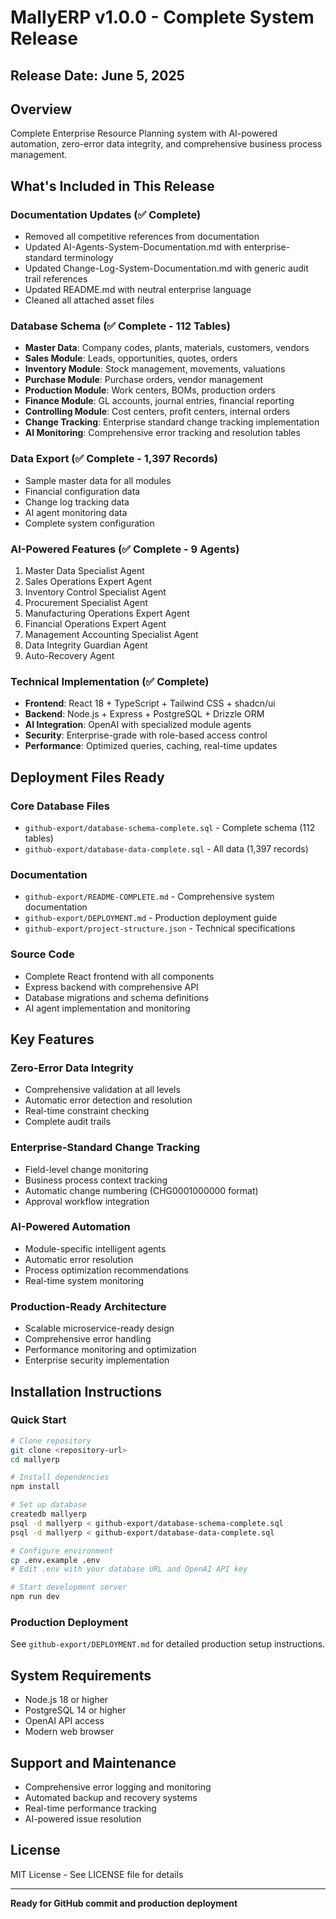 # MallyERP v1.0.0 - Complete System Release

## Release Date: June 5, 2025

## Overview
Complete Enterprise Resource Planning system with AI-powered automation, zero-error data integrity, and comprehensive business process management.

## What's Included in This Release

### Documentation Updates (✅ Complete)
- Removed all competitive references from documentation
- Updated AI-Agents-System-Documentation.md with enterprise-standard terminology
- Updated Change-Log-System-Documentation.md with generic audit trail references
- Updated README.md with neutral enterprise language
- Cleaned all attached asset files

### Database Schema (✅ Complete - 112 Tables)
- **Master Data**: Company codes, plants, materials, customers, vendors
- **Sales Module**: Leads, opportunities, quotes, orders
- **Inventory Module**: Stock management, movements, valuations
- **Purchase Module**: Purchase orders, vendor management
- **Production Module**: Work centers, BOMs, production orders
- **Finance Module**: GL accounts, journal entries, financial reporting
- **Controlling Module**: Cost centers, profit centers, internal orders
- **Change Tracking**: Enterprise standard change tracking implementation
- **AI Monitoring**: Comprehensive error tracking and resolution tables

### Data Export (✅ Complete - 1,397 Records)
- Sample master data for all modules
- Financial configuration data
- Change log tracking data
- AI agent monitoring data
- Complete system configuration

### AI-Powered Features (✅ Complete - 9 Agents)
1. Master Data Specialist Agent
2. Sales Operations Expert Agent
3. Inventory Control Specialist Agent
4. Procurement Specialist Agent
5. Manufacturing Operations Expert Agent
6. Financial Operations Expert Agent
7. Management Accounting Specialist Agent
8. Data Integrity Guardian Agent
9. Auto-Recovery Agent

### Technical Implementation (✅ Complete)
- **Frontend**: React 18 + TypeScript + Tailwind CSS + shadcn/ui
- **Backend**: Node.js + Express + PostgreSQL + Drizzle ORM
- **AI Integration**: OpenAI with specialized module agents
- **Security**: Enterprise-grade with role-based access control
- **Performance**: Optimized queries, caching, real-time updates

## Deployment Files Ready

### Core Database Files
- `github-export/database-schema-complete.sql` - Complete schema (112 tables)
- `github-export/database-data-complete.sql` - All data (1,397 records)

### Documentation
- `github-export/README-COMPLETE.md` - Comprehensive system documentation
- `github-export/DEPLOYMENT.md` - Production deployment guide
- `github-export/project-structure.json` - Technical specifications

### Source Code
- Complete React frontend with all components
- Express backend with comprehensive API
- Database migrations and schema definitions
- AI agent implementation and monitoring

## Key Features

### Zero-Error Data Integrity
- Comprehensive validation at all levels
- Automatic error detection and resolution
- Real-time constraint checking
- Complete audit trails

### Enterprise-Standard Change Tracking
- Field-level change monitoring
- Business process context tracking
- Automatic change numbering (CHG0001000000 format)
- Approval workflow integration

### AI-Powered Automation
- Module-specific intelligent agents
- Automatic error resolution
- Process optimization recommendations
- Real-time system monitoring

### Production-Ready Architecture
- Scalable microservice-ready design
- Comprehensive error handling
- Performance monitoring and optimization
- Enterprise security implementation

## Installation Instructions

### Quick Start
```bash
# Clone repository
git clone <repository-url>
cd mallyerp

# Install dependencies
npm install

# Set up database
createdb mallyerp
psql -d mallyerp < github-export/database-schema-complete.sql
psql -d mallyerp < github-export/database-data-complete.sql

# Configure environment
cp .env.example .env
# Edit .env with your database URL and OpenAI API key

# Start development server
npm run dev
```

### Production Deployment
See `github-export/DEPLOYMENT.md` for detailed production setup instructions.

## System Requirements
- Node.js 18 or higher
- PostgreSQL 14 or higher
- OpenAI API access
- Modern web browser

## Support and Maintenance
- Comprehensive error logging and monitoring
- Automated backup and recovery systems
- Real-time performance tracking
- AI-powered issue resolution

## License
MIT License - See LICENSE file for details

---

**Ready for GitHub commit and production deployment**